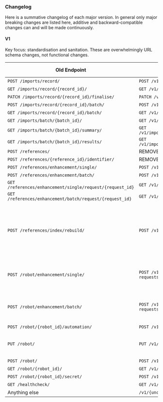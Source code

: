 ### Changelog

Here is a summative changelog of each major version. In general only major breaking changes are listed here, additive and backward-compatible changes can and will be made continuously.

#### V1

Key focus: standardisation and sanitation. These are overwhelmingly URL schema changes, not functional changes.

| Old Endpoint                                              | New Endpoint                                                         | Other Changes                                                       |
| --------------------------------------------------------- | -------------------------------------------------------------------- | ------------------------------------------------------------------- |
| `POST /imports/record/`                                   | `POST /v1/imports/records/`                                          | -                                                                   |
| `GET /imports/record/{record_id}/`                        | `GET /v1/imports/records/{record_id}/`                               | -                                                                   |
| `PATCH /imports/record/{record_id}/finalise/`             | `PATCH /v1/imports/records/{record_id}/finalise/`                    | -                                                                   |
| `POST /imports/record/{record_id}/batch/`                 | `POST /v1/imports/records/{record_id}/batches/`                      | -                                                                   |
| `GET /imports/record/{record_id}/batch/`                  | `GET /v1/imports/records/{record_id}/batches/`                       | -                                                                   |
| `GET /imports/batch/{batch_id}/`                          | `GET /v1/imports/records/{record_id}/batches/{batch_id}/`            | -                                                                   |
| `GET /imports/batch/{batch_id}/summary/`                  | `GET /v1/imports/records/{record_id}/batches/{batch_id}/summary/`    | -                                                                   |
| `GET /imports/batch/{batch_id}/results/`                  | `GET /v1/imports/records/{record_id}/batches/{batch_id}/results/`    | -                                                                   |
| `POST /references/`                                       | REMOVED                                                              | -                                                                   |
| `POST /references/{reference_id}/identifier/`             | REMOVED                                                              | -                                                                   |
| `POST /references/enhancement/single/`                    | `POST /v1/enhancement-requests/single-requests/`                     | -                                                                   |
| `POST /references/enhancement/batch/`                     | `POST /v1/enhancement-requests/batch-requests/`                      | -                                                                   |
| `GET /references/enhancement/single/request/{request_id}` | `GET /v1/enhancement-requests/single-requests/{request_id}/`         | -                                                                   |
| `GET /references/enhancement/batch/request/{request_id}`  | `GET /v1/enhancement-requests/batch-requests/{request_id}/`          | -                                                                   |
| `POST /references/index/rebuild/`                         | `POST /v1/system/indices/repair/`                                    | Added query params: `system`, `rebuild`. Status code changed to 202 |
| `POST /robot/enhancement/single/`                         | `POST /v1/enhancement-requests/single-requests/{request_id}/result/` | Status code: 200 if error else 201                                  |
| `POST /robot/enhancement/batch/`                          | `POST /v1/enhancement-requests/batch-requests/{request_id}/result/`  | Status code: 200 if error else 202                                  |
| `POST /robot/{robot_id}/automation/`                      | `POST /v1/enhancement-requests/automations/`                         | -                                                                   |
| `PUT /robot/`                                             | `PUT /v1/robots/{robot_id}/`                                         | Status code changed to 201                                          |
| `POST /robot/`                                            | `POST /v1/robots/`                                                   | -                                                                   |
| `GET /robot/{robot_id}/`                                  | `GET /v1/robots/{robot_id}/`                                         | -                                                                   |
| `POST /robot/{robot_id}/secret/`                          | `POST /v1/robots/{robot_id}/secret/`                                 | -                                                                   |
| `GET /healthcheck/`                                       | `GET /v1/system/healthcheck/`                                        | -                                                                   |
| Anything else                                             | `/v1/{unchanged-endpoint}/`                                          | -                                                                   |

